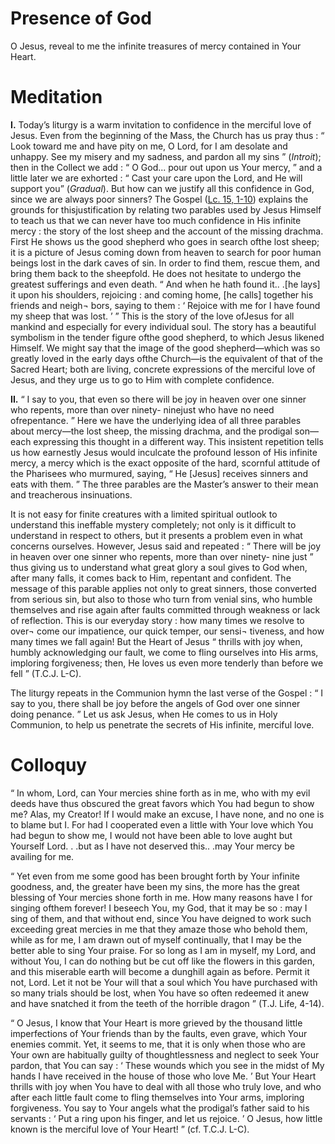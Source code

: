 # Presence of God

O Jesus, reveal to me the infinite treasures of mercy contained in Your Heart.

# Meditation

**I.** Today’s liturgy is a warm invitation to confidence in the merciful love of Jesus. Even from the beginning of the Mass, the Church has us pray thus : “ Look toward me and have pity on me, O Lord, for I am desolate and unhappy. See my misery and my sadness, and pardon all my sins ” (*Introit*); then in the Collect we add : “ O God... pour out upon us Your mercy, ” and a little later we are exhorted : “ Cast your care upon the Lord, and He will support you” (*Gradual*). But how can we justify all this confidence in God, since we are always poor sinners? The Gospel ([Lc. 15, 1-10](https://vulgata.online/bible/Lc.15?ed=DR2&vfn=DR2.Lc.15.1-10:vs)) explains the grounds for thisjustification by relating two parables used by Jesus Himself to teach us that we can never have too much confidence in His infinite mercy : the story of the lost sheep and the account of the missing drachma. First He shows us the good shepherd who goes in search ofthe lost sheep; it is a picture of Jesus coming down from heaven to search for poor human beings lost in the dark caves of sin. In order to find them, rescue them, and bring them back to the sheepfold. He does not hesitate to undergo the greatest sufferings and even death. “ And when he hath found it.. .[he lays] it upon his shoulders, rejoicing : and coming home, [he calls] together his friends and neigh¬ bors, saying to them : ‘ Rejoice with me for I have found my sheep that was lost. ’ ” This is the story of the love ofJesus for all mankind and especially for every individual soul. The story has a beautiful symbolism in the tender figure ofthe good shepherd, to which Jesus likened Himself. We might say that the image of the good shepherd—which was so greatly loved in the early days ofthe Church—is the equivalent of that of the Sacred Heart; both are living, concrete expressions of the merciful love of Jesus, and they urge us to go
to Him with complete confidence.

**II.** “ I say to you, that even so there will be joy in heaven over one sinner who repents, more than over ninety- ninejust who have no need ofrepentance. ” Here we have the underlying idea of all three parables about mercy—the lost sheep, the missing drachma, and the prodigal son—each expressing this thought in a different way. This insistent repetition tells us how earnestly Jesus would inculcate the profound lesson of His infinite mercy, a mercy which is the exact opposite of the hard, scornful attitude of the Pharisees who murmured, saying, “ He [Jesus] receives sinners and eats with them. ” The three parables are the Master’s answer to their mean and treacherous insinuations.

It is not easy for finite creatures with a limited spiritual outlook to understand this ineffable mystery completely; not only is it difficult to understand in respect to others, but it presents a problem even in what concerns ourselves. However, Jesus said and repeated : “ There will be joy in heaven over one sinner who repents, more than over ninety- nine just ” thus giving us to understand what great glory a soul gives to God when, after many falls, it comes back to Him, repentant and confident. The message of this parable applies not only to great sinners, those converted from serious sin, but also to those who turn from venial sins, who humble themselves and rise again after faults committed through weakness or lack of reflection. This is our everyday story : how many times we resolve to over¬ come our impatience, our quick temper, our sensi¬ tiveness, and how many times we fall again! But the Heart of Jesus “ thrills with joy when, humbly acknowledging our fault, we come to fling ourselves into His arms, imploring forgiveness; then, He loves us even more tenderly than before we fell ” (T.C.J. L-C).

The liturgy repeats in the Communion hymn the last verse of the Gospel : “ I say to you, there shall be joy before the angels of God over one sinner doing penance. ” Let us ask Jesus, when He comes to us in Holy Communion, to help us penetrate the secrets of His infinite, merciful love.

# Colloquy

“ In whom, Lord, can Your mercies shine forth as in me, who with my evil deeds have thus obscured the great favors which You had begun to show me? Alas, my Creator! If I would make an excuse, I have none, and no one is to blame but I. For had I cooperated even a little with Your love which You had begun to show me, I would not have been able to love aught but Yourself Lord. . .but as I have not deserved this.. .may Your mercy be availing for me.

“ Yet even from me some good has been brought forth by Your infinite goodness, and, the greater have been my sins, the more has the great blessing of Your mercies shone forth in me. How many reasons have I for singing ofthem forever! I beseech You, my God, that it may be so : may I sing of them, and that without end, since You have deigned to work such exceeding great mercies in me that they amaze those who behold them, while as for me, I am drawn out of myself continually, that I may be the better able to sing Your praise. For so long as I am in myself, my Lord, and without You, I can do nothing but be cut off like the flowers in this garden, and this miserable earth will become a dunghill again as before. Permit it not, Lord. Let it not be Your will that a soul which You have purchased with so many trials should be lost, when You have so often redeemed it anew and have snatched it from the teeth of the horrible dragon ” (T.J. Life, 4-14).

“ O Jesus, I know that Your Heart is more grieved by the thousand little imperfections of Your friends than by the faults, even grave, which Your enemies commit. Yet, it seems to me, that it is only when those who are Your own are habitually guilty of thoughtlessness and neglect to seek Your pardon, that You can say : ‘ These wounds which you see in the midst of My hands I have received in the house of those who love Me. ’ But Your Heart thrills with joy when You have to deal with all those who truly love, and who after each little fault come to fling themselves into Your arms, imploring forgiveness. You say to Your angels what the prodigal’s father said to his servants : ‘ Put a ring upon his finger, and let us rejoice. ’ O Jesus, how little known is the merciful love of Your Heart! ” (cf. T.C.J. L-C).
